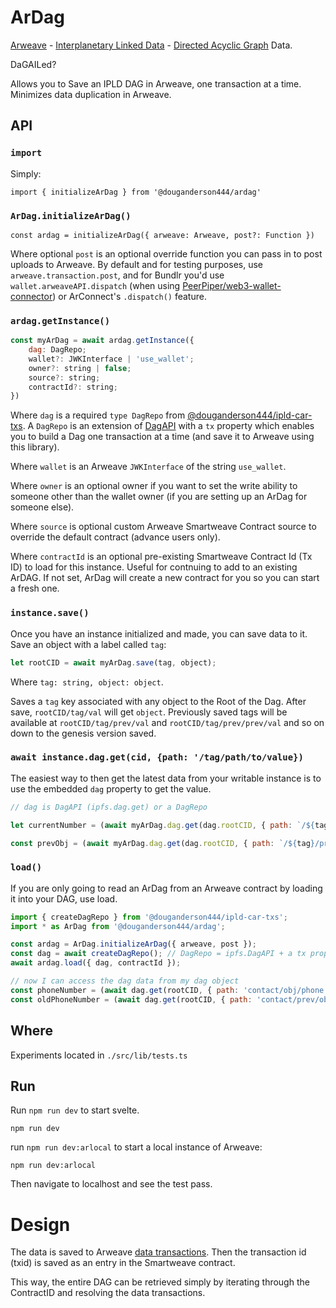 # ArDag

[Arweave](https://www.arweave.org/) - [Interplanetary Linked Data](https://ipld.io/) - [Directed Acyclic Graph](https://en.wikipedia.org/wiki/Directed_acyclic_graph) Data.

DaGAILed?

Allows you to Save an IPLD DAG in Arweave, one transaction at a time. Minimizes data duplication in Arweave.

## API

### `import`

Simply:

`import { initializeArDag } from '@douganderson444/ardag'`

### `ArDag.initializeArDag()`

`const ardag = initializeArDag({ arweave: Arweave, post?: Function })`

Where optional `post` is an optional override function you can pass in to post uploads to Arweave. By default and for testing purposes, use `arweave.transaction.post`, and for Bundlr you'd use `wallet.arweaveAPI.dispatch` (when using [PeerPiper/web3-wallet-connector](https://github.com/PeerPiper/web3-wallet-connector)) or ArConnect's `.dispatch()` feature.

### `ardag.getInstance()`

```js
const myArDag = await ardag.getInstance({
	dag: DagRepo;
	wallet?: JWKInterface | 'use_wallet';
	owner?: string | false;
	source?: string;
    contractId?: string;
})
```

Where `dag` is a required `type DagRepo` from [@douganderson444/ipld-car-txs](https://github.com/DougAnderson444/ipld-car-txs). A `DagRepo` is an extension of [DagAPI](https://github.com/ipfs/js-ipfs/blob/89aeaf8e25320276391653104981e37a73f29de9/packages/ipfs-core/src/components/dag/index.js#L7) with a `tx` property which enables you to build a Dag one transaction at a time (and save it to Arweave using this library).

Where `wallet` is an Arweave `JWKInterface` of the string `use_wallet`.

Where `owner` is an optional owner if you want to set the write ability to someone other than the wallet owner (if you are setting up an ArDag for someone else).

Where `source` is optional custom Arweave Smartweave Contract source to override the default contract (advance users only).

Where `contractId` is an optional pre-existing Smartweave Contract Id (Tx ID) to load for this instance. Useful for contnuing to add to an existing ArDAG. If not set, ArDag will create a new contract for you so you can start a fresh one.

### `instance.save()`

Once you have an instance initialized and made, you can save data to it. Save an object with a label called `tag`:

```js
let rootCID = await myArDag.save(tag, object);
```

Where `tag: string, object: object`.

Saves a `tag` key associated with any object to the Root of the Dag. After save, `rootCID/tag/val` will get `object`. Previously saved tags will be available at `rootCID/tag/prev/val` and `rootCID/tag/prev/prev/val` and so on down to the genesis version saved.

### `await instance.dag.get(cid, {path: '/tag/path/to/value})`

The easiest way to then get the latest data from your writable instance is to use the embedded `dag` property to get the value.

```js
// dag is DagAPI (ipfs.dag.get) or a DagRepo

let currentNumber = (await myArDag.dag.get(dag.rootCID, { path: `/${tag}/val` })).value;

const prevObj = (await myArDag.dag.get(dag.rootCID, { path: `/${tag}/prev/val` })).value;
```

### `load()`

If you are only going to read an ArDag from an Arweave contract by loading it into your DAG, use load.

```js
import { createDagRepo } from '@douganderson444/ipld-car-txs';
import * as ArDag from '@douganderson444/ardag';

const ardag = ArDag.initializeArDag({ arweave, post });
const dag = await createDagRepo(); // DagRepo = ipfs.DagAPI + a tx property from ipld-dag-txs
await ardag.load({ dag, contractId });

// now I can access the dag data from my dag object
const phoneNumber = (await dag.get(rootCID, { path: 'contact/obj/phone' })).value;
const oldPhoneNumber = (await dag.get(rootCID, { path: 'contact/prev/obj/phone' })).value;
```

## Where

Experiments located in `./src/lib/tests.ts`

## Run

Run `npm run dev` to start svelte.

`npm run dev`

run `npm run dev:arlocal` to start a local instance of Arweave:

`npm run dev:arlocal`

Then navigate to localhost and see the test pass.

# Design

The data is saved to Arweave [data transactions](https://github.com/ArweaveTeam/arweave-js#create-a-data-transaction). Then the transaction id (txid) is saved as an entry in the Smartweave contract.

This way, the entire DAG can be retrieved simply by iterating through the ContractID and resolving the data transactions.
